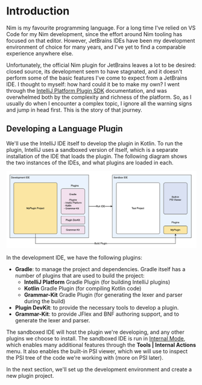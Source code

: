 # Introduction

Nim is my favourite programming language. For a long time I've relied on VS Code for 
my Nim development, since the effort around Nim tooling has focused on that editor. 
However, JetBrains IDEs have been my development environment of choice for many years, 
and I've yet to find a comparable experience anywhere else.

Unfortunately, the official Nim plugin for JetBrains leaves a lot to be desired: closed
source, its development seem to have stagnated, and it doesn't perform some of the basic
features I've come to expect from a JetBrains IDE. I thought to myself: how hard could it
be to make my own? I went through
the [IntelliJ Platform Plugin SDK](https://plugins.jetbrains.com/docs/intellij/)
documentation, and was overwhelmed both by the complexity and richness of the platform.
So, as I usually do when I encounter a complex topic, I ignore all the warning signs and
jump in head first. This is the story of that journey.

## Developing a Language Plugin

We'll use the IntelliJ IDE itself to develop the plugin in Kotlin. To run the plugin,
IntelliJ uses a sandboxed version of itself, which is a separate installation of the IDE
that loads the plugin. The following diagram shows the two instances of the IDEs, and what
plugins are loaded in each.

![IntelliJ Plugin Development](images/intellij-plugin-dev.png)

In the development IDE, we have the following plugins:
- **Gradle**: to manage the project and dependencies. Gradle itself has a number of plugins 
  that are used to build the project:
    - **IntelliJ Platform** Gradle Plugin (for building IntelliJ plugins)
    - **Kotlin** Gradle Plugin (for compiling Kotlin code)
    - **Grammar-Kit** Gradle Plugin (for generating the lexer and parser during the build)
- **Plugin DevKit**: to provide the necessary tools to develop a plugin.
- **Grammar-Kit**: to provide JFlex and BNF authoring support, and to generate the lexer 
  and parser.

The sandboxed IDE will host the plugin we're developing, and any other plugins we 
choose to install. The sandboxed IDE is run in
[Internal Mode](https://plugins.jetbrains.com/docs/intellij/enabling-internal.html), 
which enables many additional features through the **Tools | Internal Actions** menu. 
It also enables the built-in PSI viewer, which we will use to inspect the PSI tree of 
the code we're working with (more on PSI later).

In the next section, we'll set up the development environment and create a new plugin 
project.
